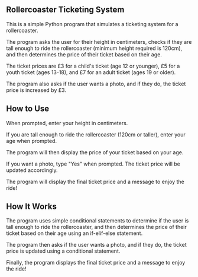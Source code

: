 ## Rollercoaster Ticketing System

This is a simple Python program that simulates a ticketing system for a rollercoaster. 

The program asks the user for their height in centimeters, checks if they are tall enough to ride the rollercoaster (minimum height required is 120cm), and then determines the price of their ticket based on their age. 

The ticket prices are £3 for a child's ticket (age 12 or younger), £5 for a youth ticket (ages 13-18), and £7 for an adult ticket (ages 19 or older). 

The program also asks if the user wants a photo, and if they do, the ticket price is increased by £3.

## How to Use


When prompted, enter your height in centimeters.

If you are tall enough to ride the rollercoaster (120cm or taller), enter your age when prompted.

The program will then display the price of your ticket based on your age.

If you want a photo, type "Yes" when prompted. The ticket price will be updated accordingly.

The program will display the final ticket price and a message to enjoy the ride!

## How It Works

The program uses simple conditional statements to determine if the user is tall enough to ride the rollercoaster, and then determines the price of their ticket based on their age using an if-elif-else statement. 

The program then asks if the user wants a photo, and if they do, the ticket price is updated using a conditional statement.

Finally, the program displays the final ticket price and a message to enjoy the ride!
